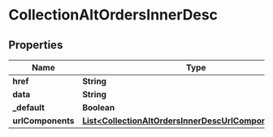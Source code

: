 

# CollectionAltOrdersInnerDesc


## Properties

| Name | Type | Description | Notes |
|------------ | ------------- | ------------- | -------------|
|**href** | **String** |  |  [optional] |
|**data** | **String** |  |  [optional] |
|**_default** | **Boolean** |  |  [optional] |
|**urlComponents** | [**List&lt;CollectionAltOrdersInnerDescUrlComponentsInner&gt;**](CollectionAltOrdersInnerDescUrlComponentsInner.md) |  |  [optional] |



